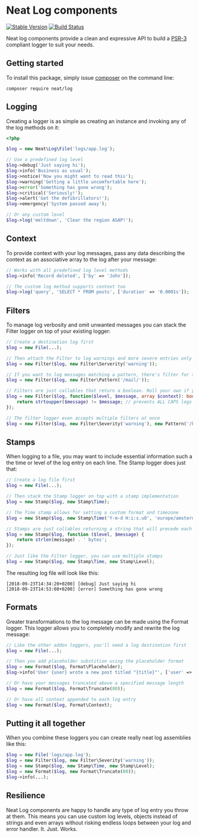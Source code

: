 Neat Log components
===================
[![Stable Version](https://poser.pugx.org/neat/log/version)](https://packagist.org/packages/neat/log)
[![Build Status](https://travis-ci.org/neat-php/log.svg?branch=master)](https://travis-ci.org/neat-php/log)

Neat log components provide a clean and expressive API to build a
[PSR-3](https://www.php-fig.org/psr/psr-3/) compliant logger to suit your
needs.

Getting started
---------------
To install this package, simply issue [composer](https://getcomposer.org) on the
command line:
```
composer require neat/log
```

Logging
-------
Creating a logger is as simple as creating an instance and invoking any of the
log methods on it:
```php
<?php

$log = new Neat\Log\File('logs/app.log');

// Use a predefined log level
$log->debug('Just saying hi');
$log->info('Business as usual');
$log->notice('Now you might want to read this');
$log->warning('Getting a little uncomfortable here');
$log->error('Something has gone wrong');
$log->critical('Seriously!');
$log->alert('Get the defibrillators!');
$log->emergency('System passed away');

// Or any custom level
$log->log('meltdown', 'Clear the region ASAP!');
```

Context
-------
To provide context with your log messages, pass any data describing the context
as an associative array to the log after your message:
```php
// Works with all predefined log level methods
$log->info('Record deleted', ['by' => 'John']);

// The custom log method supports context too
$log->log('query', 'SELECT * FROM posts', ['duration' => '0.0001s']);
```

Filters
-------
To manage log verbosity and omit unwanted messages you can stack the Filter
logger on top of your existing logger:
```php
// Create a destination log first
$log = new File(...);

// Then attach the Filter to log warnings and more severe entries only
$log = new Filter($log, new Filter\Serverity('warning'));

// If you want to log messages matching a pattern, there's filter for that too:
$log = new Filter($log, new Filter\Pattern('/mail/'));

// Filters are just callables that return a boolean. Roll your own if you like:
$log = new Filter($log, function($level, $message, array $context): bool {
    return strtoupper($message) != $message; // prevents ALL CAPS logs
});

// The filter logger even accepts multiple filters at once
$log = new Filter($log, new Filter\Severity('warning'), new Pattern('/keyword/'));
```

Stamps
------
When logging to a file, you may want to include essential information such a the
time or level of the log entry on each line. The Stamp logger does just that:
```php
// Create a log file first
$log = new File(...);

// Then stack the Stamp logger on top with a stamp implementation
$log = new Stamp($log, new Stamp\Time);

// The Time stamp allows for setting a custom format and timezone
$log = new Stamp($log, new Stamp\Time('Y-m-d H:i:s.uO', 'europe/amsterdam'));

// Stamps are just callables returning a string that will precede each message:
$log = new Stamp($log, function ($level, $message) {
    return strlen(message) . ' bytes';
});

// Just like the Filter logger, you can use multiple stamps
$log = new Stamp($log, new Stamp\Time, new Stamp\Level);
```

The resulting log file will look like this:
```
[2018-09-23T14:34:20+0200] [debug] Just saying hi
[2018-09-23T14:53:08+0200] [error] Something has gone wrong
```

Formats
-------
Greater transformations to the log message can be made using the Format logger.
This logger allows you to completely modify and rewrite the log message:
```php
// Like the other addon loggers, you'll need a log destination first
$log = new File(...);

// Then you add placeholder substition using the placeholder format
$log = new Format($log, Format\Placeholder);
$log->info('User {user} wrote a new post titled "{title}"', ['user' => 'John', 'my post title']);

// Or have your messages truncated above a specified message length
$log = new Format($log, Format\Truncate(80));

// Or have all context appended to each log entry
$log = new Format($log, Format\Context);
```

Putting it all together
-----------------------
When you combine these loggers you can create really neat log assemblies like this:
```php
$log = new File('logs/app.log');
$log = new Filter($log, new Filter\Severity('warning'));
$log = new Stamp($log, new Stamp\Time, new Stamp\Level);
$log = new Format($log, new Format\Truncate(80));
$log->info(...);
```

Resilience
----------
Neat Log components are happy to handle any type of log entry you throw at
them. This means you can use custom log levels, objects instead of strings
and even arrays without risking endless loops between your log and error
handler. It. Just. Works.
